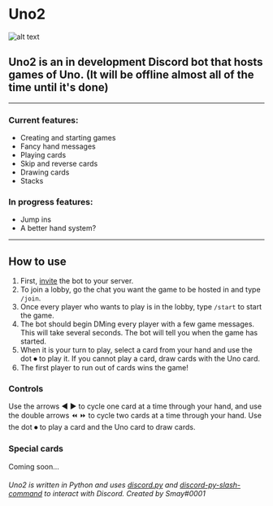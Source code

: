# Uno2
![alt text](https://cdn.discordapp.com/attachments/742986384113008712/830589793037451294/UNO_Logo.png "Uno!")
## Uno2 is an in development Discord bot that hosts games of Uno. (It will be offline almost all of the time until it's done)
---
### Current features:
  * Creating and starting games
  * Fancy hand messages
  * Playing cards
  * Skip and reverse cards
  * Drawing cards
  * Stacks

### In progress features:
  * Jump ins
  * A better hand system?
---
## How to use
1. First, [invite](https://discord.com/api/oauth2/authorize?client_id=736418090627235951&permissions=8&scope=bot%20applications.commands) the bot to your server.
2. To join a lobby, go the chat you want the game to be hosted in and type `/join`.
3. Once every player who wants to play is in the lobby, type `/start` to start the game.
4. The bot should begin DMing every player with a few game messages. This will take several seconds. The bot will tell you when the game has started.
5. When it is your turn to play, select a card from your hand and use the dot ⏺ to play it. If you cannot play a card, draw cards with the Uno card.
6. The first player to run out of cards wins the game!

### Controls
Use the arrows ◀ ▶ to cycle one card at a time through your hand, and use the double arrows ⏪ ⏩ to cycle two cards at a time through your hand. Use the dot ⏺ to play a card and the Uno card to draw cards. 

### Special cards
Coming soon...

###### Uno2 is written in Python and uses [discord.py](https://discordpy.readthedocs.io/en/stable/) and [discord-py-slash-command](https://pypi.org/project/discord-py-slash-command/) to interact with Discord. Created by Smay#0001
